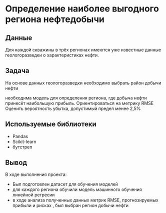 # Определение наиболее выгодного региона нефтедобычи


## Данные

Для каждой скважины в трёх регионах имеются уже известные данные геологоразведки о характеристиках нефти.

## Задача

На основе данных геологоразведки необходимо выбрать район добычи нефти

необходима модель для определения региона, где добыча нефти принесёт наибольшую прибыль. 
Ориентироваться на метрику RMSE
Оценить вероятность убытка, допустимый предел менее 2,5%

## Используемые библиотеки
- Pandas
- Scikit-learn
- бутстреп

## Вывод

В ходе выполнения проекта:

- Был подготовлен датасет для обучения моделей
- для каждого региона обучили модель машинного обучения линейной регресии
- в ходе анализа полученных данных метрик RMSE, прогнозируемых прибыли и рисках , был выбран регион добычи нефти
